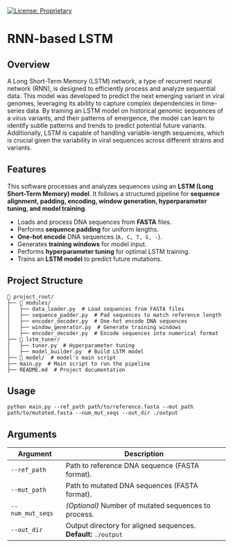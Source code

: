 [![License: Proprietary](https://img.shields.io/badge/License-Proprietary-red.svg)](#)

# RNN-based LSTM

## Overview
A Long Short-Term Memory (LSTM) network, a type of recurrent neural network (RNN), is designed to efficiently process and analyze sequential data.
This model was developed to predict the next emerging variant in viral genomes, leveraging its ability to capture complex dependencies in time-series data.
By training an LSTM model on historical genomic sequences of a virus variants, and their patterns of emergence,
the model can learn to identify subtle patterns and trends to predict potential future variants.
Additionally, LSTM is capable of handling variable-length sequences, which is crucial given the variability in viral sequences across different strains and variants. 

## Features
This software processes and analyzes sequences using an **LSTM (Long Short-Term Memory) model**.
It follows a structured pipeline for **sequence alignment, padding, encoding, window generation, hyperparameter tuning, and model training**.
- Loads and process DNA sequences from **FASTA** files.
- Performs **sequence padding** for uniform lengths.
- **One-hot encode** DNA sequences (`A, C, T, G, -`).
- Generates **training windows** for model input.
- Performs **hyperparameter tuning** for optimal LSTM training.
- Trains an **LSTM model** to predict future mutations.

## Project Structure
```
📂 project_root/
├── 📂 modules/
│   ├── data_loader.py  # Load sequences from FASTA files
│   ├── sequence_padder.py  # Pad sequences to match reference length
│   ├── encoder_decoder.py  # One-hot encode DNA sequences
│   ├── window_generator.py  # Generate training windows
│   ├── encoder_decoder.py  # Encode sequences into numerical format
├── 📂 lstm_tuner/
│   ├── tuner.py  # Hyperparameter tuning
│   ├── model_builder.py  # Build LSTM model
├── 📂 model/  # model's main script
├── main.py  # Main script to run the pipeline
├── README.md  # Project documentation

```

## Usage
```
python main.py --ref_path path/to/reference.fasta --mut_path path/to/mutated.fasta --num_mut_seqs --out_dir ./output
```

## Arguments

| Argument       | Description                                      |
|---------------|--------------------------------------------------|
| `--ref_path`  | Path to reference DNA sequence (FASTA format).  |
| `--mut_path`  | Path to mutated DNA sequences (FASTA format).   |
| `--num_mut_seqs` | *(Optional)* Number of mutated sequences to process. |
| `--out_dir`   | Output directory for aligned sequences. **Default:** `./output` |
